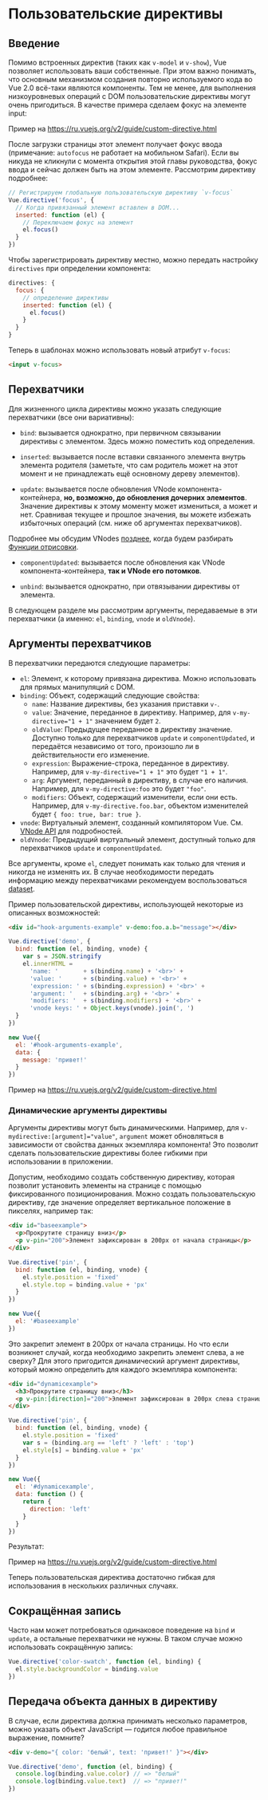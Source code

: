 
# Пользовательские директивы


## Введение

Помимо встроенных директив (таких как `v-model` и `v-show`), Vue позволяет использовать ваши собственные. При этом важно понимать, что основным механизмом создания повторно используемого кода во Vue 2.0 всё-таки являются компоненты. Тем не менее, для выполнения низкоуровневых операций с DOM пользовательские директивы могут очень пригодиться. В качестве примера сделаем фокус на элементе input:

Пример на https://ru.vuejs.org/v2/guide/custom-directive.html

После загрузки страницы этот элемент получает фокус ввода (примечание: `autofocus` не работает на мобильном Safari). Если вы никуда не кликнули с момента открытия этой главы руководства, фокус ввода и сейчас должен быть на этом элементе. Рассмотрим директиву подробнее:

```js
// Регистрируем глобальную пользовательскую директиву `v-focus`
Vue.directive('focus', {
  // Когда привязанный элемент вставлен в DOM...
  inserted: function (el) {
    // Переключаем фокус на элемент
    el.focus()
  }
})
```

Чтобы зарегистрировать директиву местно, можно передать настройку `directives` при определении компонента:

```js
directives: {
  focus: {
    // определение директивы
    inserted: function (el) {
      el.focus()
    }
  }
}
```

Теперь в шаблонах можно использовать новый атрибут `v-focus`:

```html
<input v-focus>
```

## Перехватчики

Для жизненного цикла директивы можно указать следующие перехватчики (все они вариативны):

- `bind`: вызывается однократно, при первичном связывании директивы с элементом. Здесь можно поместить код определения.

- `inserted`: вызывается после вставки связанного элемента внутрь элемента родителя (заметьте, что сам родитель может на этот момент и не принадлежать ещё основному дереву элементов).

- `update`: вызывается после обновления VNode компонента-контейнера, __но, возможно, до обновления дочерних элементов__. Значение директивы к этому моменту может измениться, а может и нет. Сравнивая текущее и прошлое значения, вы можете избежать избыточных операций (см. ниже об аргументах перехватчиков).

Подробнее мы обсудим VNodes [позднее](./render-function.md#Виртуальный-DOM), когда будем разбирать [Функции отрисовки](./render-function.md).

- `componentUpdated`: вызывается после обновления как VNode компонента-контейнера, __так и VNode его потомков__.

- `unbind`: вызывается однократно, при отвязывании директивы от элемента.

В следующем разделе мы рассмотрим аргументы, передаваемые в эти перехватчики (а именно: `el`, `binding`, `vnode` и `oldVnode`).

## Аргументы перехватчиков

В перехватчики передаются следующие параметры:

- `el`: Элемент, к которому привязана директива. Можно использовать для прямых манипуляций с DOM.
- `binding`: Объект, содержащий следующие свойства:
  - `name`: Название директивы, без указания приставки `v-`.
  - `value`: Значение, переданное в директиву. Например, для `v-my-directive="1 + 1"` значением будет `2`.
  - `oldValue`: Предыдущее переданное в директиву значение. Доступно только для перехватчиков `update` и `componentUpdated`, и передаётся независимо от того, произошло ли в действительности его изменение.
  - `expression`: Выражение-строка, переданное в директиву. Например, для `v-my-directive="1 + 1"` это будет `"1 + 1"`.
  - `arg`: Аргумент, переданный в директиву, в случае его наличия. Например, для `v-my-directive:foo` это будет `"foo"`.
  - `modifiers`: Объект, содержащий изменители, если они есть. Например, для `v-my-directive.foo.bar`, объектом изменителей будет `{ foo: true, bar: true }`.
- `vnode`: Виртуальный элемент, созданный компилятором Vue. См. [VNode API](../api/#Интерфейс-VNode) для подробностей.
- `oldVnode`: Предыдущий виртуальный элемент, доступный только для перехватчиков `update` и `componentUpdated`.

Все аргументы, кроме `el`, следует понимать как только для чтения и никогда не изменять их. В случае необходимости передать информацию между перехватчиками рекомендуем воспользоваться [dataset](https://developer.mozilla.org/en-US/docs/Web/API/HTMLElement/dataset).

Пример пользовательской директивы, использующей некоторые из описанных возможностей:

```html
<div id="hook-arguments-example" v-demo:foo.a.b="message"></div>
```

```js
Vue.directive('demo', {
  bind: function (el, binding, vnode) {
    var s = JSON.stringify
    el.innerHTML =
      'name: '       + s(binding.name) + '<br>' +
      'value: '      + s(binding.value) + '<br>' +
      'expression: ' + s(binding.expression) + '<br>' +
      'argument: '   + s(binding.arg) + '<br>' +
      'modifiers: '  + s(binding.modifiers) + '<br>' +
      'vnode keys: ' + Object.keys(vnode).join(', ')
  }
})

new Vue({
  el: '#hook-arguments-example',
  data: {
    message: 'привет!'
  }
})
```

Пример на https://ru.vuejs.org/v2/guide/custom-directive.html

### Динамические аргументы директивы

Аргументы директивы могут быть динамическими. Например, для `v-mydirective:[argument]="value"`, `argument` может обновляться в зависимости от свойства данных экземпляра компонента! Это позволит сделать пользовательские директивы более гибкими при использовании в приложении.

Допустим, необходимо создать собственную директиву, которая позволит установить элементы на странице с помощью фиксированного позиционирования. Можно создать пользовательскую директиву, где значение определяет вертикальное положение в пикселях, например так:

```html
<div id="baseexample">
  <p>Прокрутите страницу вниз</p>
  <p v-pin="200">Элемент зафиксирован в 200px от начала страницы</p>
</div>
```

```js
Vue.directive('pin', {
  bind: function (el, binding, vnode) {
    el.style.position = 'fixed'
    el.style.top = binding.value + 'px'
  }
})

new Vue({
  el: '#baseexample'
})
```

Это закрепит элемент в 200px от начала страницы. Но что если возникнет случай, когда необходимо закрепить элемент слева, а не сверху? Для этого пригодится динамический аргумент директивы, который можно определить для каждого экземпляра компонента:

```html
<div id="dynamicexample">
  <h3>Прокрутите страницу вниз</h3>
  <p v-pin:[direction]="200">Элемент зафиксирован в 200px слева страницы.</p>
</div>
```

```js
Vue.directive('pin', {
  bind: function (el, binding, vnode) {
    el.style.position = 'fixed'
    var s = (binding.arg == 'left' ? 'left' : 'top')
    el.style[s] = binding.value + 'px'
  }
})

new Vue({
  el: '#dynamicexample',
  data: function () {
    return {
      direction: 'left'
    }
  }
})
```

Результат:

Пример на https://ru.vuejs.org/v2/guide/custom-directive.html

Теперь пользовательская директива достаточно гибкая для использования в нескольких различных случаях.

## Сокращённая запись

Часто нам может потребоваться одинаковое поведение на `bind` и `update`, а остальные перехватчики не нужны. В таком случае можно использовать сокращённую запись:

```js
Vue.directive('color-swatch', function (el, binding) {
  el.style.backgroundColor = binding.value
})
```

## Передача объекта данных в директиву

В случае, если директива должна принимать несколько параметров, можно указать объект JavaScript — годится любое правильное выражение, помните?

```html
<div v-demo="{ color: 'белый', text: 'привет!' }"></div>
```

```js
Vue.directive('demo', function (el, binding) {
  console.log(binding.value.color) // => "белый"
  console.log(binding.value.text)  // => "привет!"
})
```
